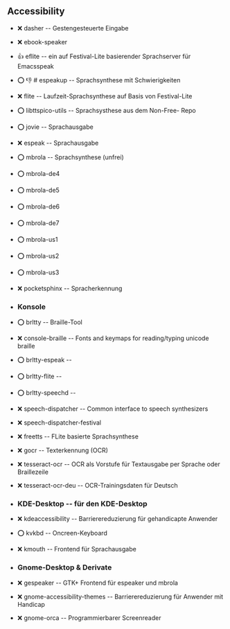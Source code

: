 ##  Accessibility

- :x:  dasher  -- Gestengesteuerte Eingabe
- :x:  ebook-speaker
- :+1:  eflite  -- ein auf Festival-Lite basierender Sprachserver für Emacsspeak
- :o: :-1:  # espeakup  -- Sprachsynthese mit Schwierigkeiten
- :x:  flite  -- Laufzeit-Sprachsynthese auf Basis von Festival-Lite
- :o:  libttspico-utils  -- Sprachsysthese aus dem Non-Free- Repo
- :o:  jovie  -- Sprachausgabe
- :x:  espeak  --  Sprachausgabe
- :o:  mbrola  -- Sprachsynthese (unfrei)
- :o:  mbrola-de4
- :o:  mbrola-de5
- :o:  mbrola-de6
- :o:  mbrola-de7
- :o:  mbrola-us1
- :o:  mbrola-us2
- :o:  mbrola-us3
- :x:  pocketsphinx  -- Spracherkennung


- ###  Konsole

- :o:  brltty  -- Braille-Tool
- :x:  console-braille  -- Fonts and keymaps for reading/typing unicode braille
- :o:  brltty-espeak  --
- :o:  brltty-flite  --
- :o:  brltty-speechd  --
- :x:  speech-dispatcher  -- Common interface to speech synthesizers
- :x:  speech-dispatcher-festival
- :x:  freetts  -- FLite basierte Sprachsynthese
- :x:  gocr  -- Texterkennung (OCR)
- :x:  tesseract-ocr  -- OCR als Vorstufe für Textausgabe per Sprache oder Braillezeile
- :x:  tesseract-ocr-deu  -- OCR-Trainingsdaten für Deutsch


- ###  KDE-Desktop -- für den KDE-Desktop

- :x:  kdeaccessibility  -- Barrierereduzierung für gehandicapte Anwender
- :o:  kvkbd  -- Oncreen-Keyboard
- :x:  kmouth  -- Frontend für Sprachausgabe


- ###  Gnome-Desktop & Derivate

- :x:  gespeaker  -- GTK+ Frontend für espeaker und mbrola
- :x:  gnome-accessibility-themes  -- Barrierereduzierung für Anwender mit Handicap
- :x:  gnome-orca  -- Programmierbarer Screenreader

